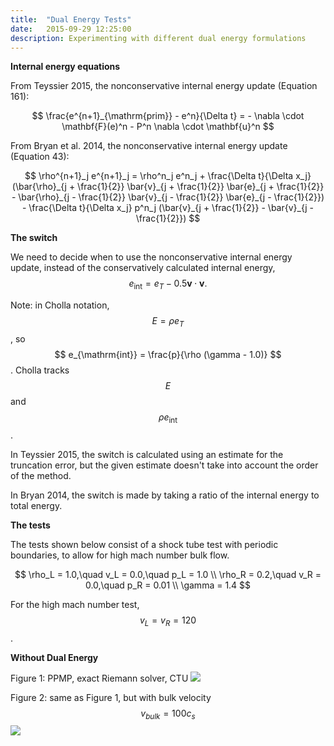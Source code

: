 ```yaml
---
title:  "Dual Energy Tests"
date:   2015-09-29 12:25:00
description: Experimenting with different dual energy formulations 
---
```


**Internal energy equations**

From Teyssier 2015, the nonconservative internal energy update (Equation 161): 

$$
\frac{e^{n+1}_{\mathrm{prim}} - e^n}{\Delta t} = - \nabla \cdot \mathbf{F}(e)^n - P^n \nabla \cdot \mathbf{u}^n
$$

From Bryan et al. 2014, the nonconservative internal energy update (Equation 43):

$$
\rho^{n+1}_j e^{n+1}_j = \rho^n_j e^n_j + \frac{\Delta t}{\Delta x_j} (\bar{\rho}_{j + \frac{1}{2}} \bar{v}_{j + \frac{1}{2}} \bar{e}_{j + \frac{1}{2}} - \bar{\rho}_{j - \frac{1}{2}} \bar{v}_{j - \frac{1}{2}} \bar{e}_{j - \frac{1}{2}}) - \frac{\Delta t}{\Delta x_j} p^n_j (\bar{v}_{j + \frac{1}{2}} - \bar{v}_{j - \frac{1}{2}})
$$


**The switch**

We need to decide when to use the nonconservative internal energy update, 
instead of the conservatively calculated internal energy, 
$$e_{\mathrm{int}} = e_T - 0.5\mathbf{v}\cdot\mathbf{v}. $$

Note: in Cholla notation, $$ E = \rho e_T $$, so $$ e_{\mathrm{int}} = \frac{p}{\rho (\gamma - 1.0)} $$.
Cholla tracks $$ E $$ and $$ \rho e_{\mathrm{int}} $$.

In Teyssier 2015, the switch is calculated using an estimate for the truncation error,
but the given estimate doesn't take into account the order of the method.

In Bryan 2014, the switch is made by taking a ratio of the internal energy to total energy.


**The tests**

The tests shown below consist of a shock tube test with periodic boundaries, 
to allow for high mach number bulk flow.

$$
\rho_L = 1.0,\quad v_L = 0.0,\quad p_L = 1.0 \\
\rho_R = 0.2,\quad v_R = 0.0,\quad p_R = 0.01 \\
\gamma = 1.4
$$

For the high mach number test, $$ v_L = v_R = 120 $$.


**Without Dual Energy**

Figure 1: PPMP, exact Riemann solver, CTU
<img src="{{ site.url }}assets/images/PPMP_exact.png">

Figure 2: same as Figure 1, but with bulk velocity $$ v_{bulk} = 100 c_s $$
<img src="{{ site.url }}assets/images/PPMP_exact_M100.png">
